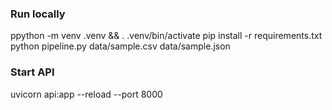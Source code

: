 ### Run locally

ppython -m venv .venv && . .venv/bin/activate
pip install -r requirements.txt
python pipeline.py data/sample.csv data/sample.json

### Start API

uvicorn api:app --reload --port 8000
